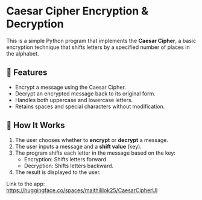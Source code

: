 # Caesar Cipher Encryption & Decryption    
         
This is a simple Python program that implements the **Caesar Cipher**, a basic encryption technique that shifts letters by a specified number of places in the  alphabet.   
  
## 📌 Features  
- Encrypt a message using the Caesar Cipher.  
- Decrypt an encrypted message back to its original form.
- Handles both uppercase and lowercase letters.
- Retains spaces and special characters without modification.
 
## 🚀 How It Works
1. The user chooses whether to **encrypt** or **decrypt** a message.
2. The user inputs a message and a **shift value** (key).
3. The program shifts each letter in the message based on the key:
   - Encryption: Shifts letters forward.
   - Decryption: Shifts letters backward.
4. The result is displayed to the user.

Link to the app: https://huggingface.co/spaces/maithililok25/CaesarCipherUI
